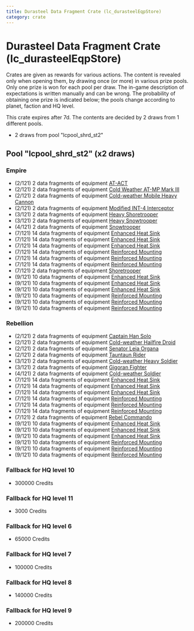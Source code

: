```yaml
---
title: Durasteel Data Fragment Crate (lc_durasteelEqpStore)
category: crate
---
```


# Durasteel Data Fragment Crate (lc_durasteelEqpStore)

Crates are given as rewards for various actions. The content is revealed only when opening them, by drawing once (or more) in various prize pools. Only one prize is won for each pool per draw. The in-game description of expectations is written manually and can be wrong. The probability of obtaining one prize is indicated below; the pools change according to planet, faction and HQ level.

This crate expires after 7d. The contents are decided by 2 draws from 1 different pools.
  * 2 draws from pool "lcpool_shrd_st2"

## Pool "lcpool_shrd_st2" (x2 draws)

### Empire

  * (2/121) 2 data fragments of equipment [AT-ACT](eqpEmpireCargoGreatDane)
  * (2/121) 2 data fragments of equipment [Cold Weather AT-MP Mark III](eqpEmpireArcticATMP)
  * (2/121) 2 data fragments of equipment [Cold-weather Mobile Heavy Cannon](eqpEmpireArcticMHC)
  * (2/121) 2 data fragments of equipment [Modified INT-4 Interceptor](eqpEmpireArcticINT4)
  * (3/121) 2 data fragments of equipment [Heavy Shoretrooper](eqpEmpirePentagonHeavyTrooper)
  * (3/121) 2 data fragments of equipment [Heavy Snowtrooper](eqpEmpireHeavySnowtrooper)
  * (4/121) 2 data fragments of equipment [Snowtrooper](eqpEmpireSnowtrooper)
  * (7/121) 14 data fragments of equipment [Enhanced Heat Sink](eqpEmpireBurstTurretDamage)
  * (7/121) 14 data fragments of equipment [Enhanced Heat Sink](eqpEmpireMortarTurretDamage)
  * (7/121) 14 data fragments of equipment [Enhanced Heat Sink](eqpEmpireRapidFireTurretDamage)
  * (7/121) 14 data fragments of equipment [Reinforced Mounting](eqpEmpireBurstTurretHealth)
  * (7/121) 14 data fragments of equipment [Reinforced Mounting](eqpEmpireMortarTurretHealth)
  * (7/121) 14 data fragments of equipment [Reinforced Mounting](eqpEmpireRapidFireTurretHealth)
  * (7/121) 2 data fragments of equipment [Shoretrooper](eqpEmpirePentagonTrooper)
  * (9/121) 10 data fragments of equipment [Enhanced Heat Sink](eqpEmpireBurstTurretDamage)
  * (9/121) 10 data fragments of equipment [Enhanced Heat Sink](eqpEmpireMortarTurretDamage)
  * (9/121) 10 data fragments of equipment [Enhanced Heat Sink](eqpEmpireRapidFireTurretDamage)
  * (9/121) 10 data fragments of equipment [Reinforced Mounting](eqpEmpireBurstTurretHealth)
  * (9/121) 10 data fragments of equipment [Reinforced Mounting](eqpEmpireMortarTurretHealth)
  * (9/121) 10 data fragments of equipment [Reinforced Mounting](eqpEmpireRapidFireTurretHealth)

### Rebellion

  * (2/121) 2 data fragments of equipment [Captain Han Solo](eqpRebelCaptainSolo)
  * (2/121) 2 data fragments of equipment [Cold-weather Hailfire Droid](eqpRebelArcticHailfire)
  * (2/121) 2 data fragments of equipment [Senator Leia Organa](eqpRebelDiplomat)
  * (2/121) 2 data fragments of equipment [Tauntaun Rider](eqpRebelTauntaun)
  * (3/121) 2 data fragments of equipment [Cold-weather Heavy Soldier](eqpRebelEchoBaseHeavySoldier)
  * (3/121) 2 data fragments of equipment [Gigoran Fighter](eqpRebelShaggyAlien)
  * (4/121) 2 data fragments of equipment [Cold-weather Soldier](eqpRebelEchoBaseSoldier)
  * (7/121) 14 data fragments of equipment [Enhanced Heat Sink](eqpRebelBurstTurretDamage)
  * (7/121) 14 data fragments of equipment [Enhanced Heat Sink](eqpRebelMortarTurretDamage)
  * (7/121) 14 data fragments of equipment [Enhanced Heat Sink](eqpRebelRapidFireTurretDamage)
  * (7/121) 14 data fragments of equipment [Reinforced Mounting](eqpRebelBurstTurretHealth)
  * (7/121) 14 data fragments of equipment [Reinforced Mounting](eqpRebelMortarTurretHealth)
  * (7/121) 14 data fragments of equipment [Reinforced Mounting](eqpRebelRapidFireTurretHealth)
  * (7/121) 2 data fragments of equipment [Rebel Commando](eqpRebelPentagonSoldier)
  * (9/121) 10 data fragments of equipment [Enhanced Heat Sink](eqpRebelBurstTurretDamage)
  * (9/121) 10 data fragments of equipment [Enhanced Heat Sink](eqpRebelMortarTurretDamage)
  * (9/121) 10 data fragments of equipment [Enhanced Heat Sink](eqpRebelRapidFireTurretDamage)
  * (9/121) 10 data fragments of equipment [Reinforced Mounting](eqpRebelBurstTurretHealth)
  * (9/121) 10 data fragments of equipment [Reinforced Mounting](eqpRebelMortarTurretHealth)
  * (9/121) 10 data fragments of equipment [Reinforced Mounting](eqpRebelRapidFireTurretHealth)

### Fallback for HQ level 10

  * 300000 Credits

### Fallback for HQ level 11

  * 3000 Credits

### Fallback for HQ level 6

  * 65000 Credits

### Fallback for HQ level 7

  * 100000 Credits

### Fallback for HQ level 8

  * 140000 Credits

### Fallback for HQ level 9

  * 200000 Credits